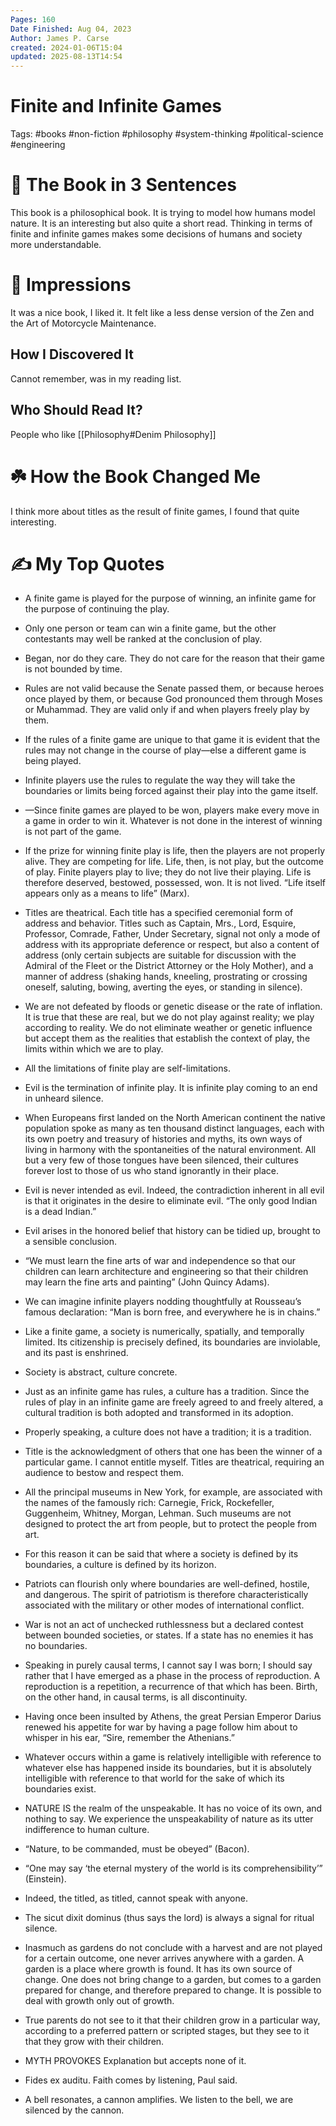 ```yaml
---
Pages: 160
Date Finished: Aug 04, 2023
Author: James P. Carse
created: 2024-01-06T15:04
updated: 2025-08-13T14:54
---
```

# Finite and Infinite Games

Tags: #books #non-fiction #philosophy #system-thinking #political-science #engineering  

# 🚀 The Book in 3 Sentences
This book is a philosophical book. It is trying to model how humans model nature. It is an interesting but also quite a short read. Thinking in terms of finite and infinite games makes some decisions of humans and society more understandable.

# 🎨 Impressions
It was a nice book, I liked it. It felt like a less dense version of the Zen and the Art of Motorcycle Maintenance. 

## How I Discovered It

Cannot remember, was in my reading list. 
## Who Should Read It?

People who like [[Philosophy#Denim Philosophy]]
# ☘️ How the Book Changed Me
I think more about titles as the result of finite games, I found that quite interesting. 

# ✍️ My Top  Quotes

- A finite game is played for the purpose of winning, an infinite game for the purpose of continuing the play.
 
- Only one person or team can win a finite game, but the other contestants may well be ranked at the conclusion of play.
 
- Began, nor do they care. They do not care for the reason that their game is not bounded by time.
 
- Rules are not valid because the Senate passed them, or because heroes once played by them, or because God pronounced them through Moses or Muhammad. They are valid only if and when players freely play by them.
 
- If the rules of a finite game are unique to that game it is evident that the rules may not change in the course of play—else a different game is being played.
 
- Infinite players use the rules to regulate the way they will take the boundaries or limits being forced against their play into the game itself.
 
- —Since finite games are played to be won, players make every move in a game in order to win it. Whatever is not done in the interest of winning is not part of the game.
 
- If the prize for winning finite play is life, then the players are not properly alive. They are competing for life. Life, then, is not play, but the outcome of play. Finite players play to live; they do not live their playing. Life is therefore deserved, bestowed, possessed, won. It is not lived. “Life itself appears only as a means to life” (Marx).
 
- Titles are theatrical. Each title has a specified ceremonial form of address and behavior. Titles such as Captain, Mrs., Lord, Esquire, Professor, Comrade, Father, Under Secretary, signal not only a mode of address with its appropriate deference or respect, but also a content of address (only certain subjects are suitable for discussion with the Admiral of the Fleet or the District Attorney or the Holy Mother), and a manner of address (shaking hands, kneeling, prostrating or crossing oneself, saluting, bowing, averting the eyes, or standing in silence).
 
- We are not defeated by floods or genetic disease or the rate of inflation. It is true that these are real, but we do not play against reality; we play according to reality. We do not eliminate weather or genetic influence but accept them as the realities that establish the context of play, the limits within which we are to play.
 
- All the limitations of finite play are self-limitations.
 
- Evil is the termination of infinite play. It is infinite play coming to an end in unheard silence.
 
- When Europeans first landed on the North American continent the native population spoke as many as ten thousand distinct languages, each with its own poetry and treasury of histories and myths, its own ways of living in harmony with the spontaneities of the natural environment. All but a very few of those tongues have been silenced, their cultures forever lost to those of us who stand ignorantly in their place.
 
- Evil is never intended as evil. Indeed, the contradiction inherent in all evil is that it originates in the desire to eliminate evil. “The only good Indian is a dead Indian.”
 
- Evil arises in the honored belief that history can be tidied up, brought to a sensible conclusion.
 
- “We must learn the fine arts of war and independence so that our children can learn architecture and engineering so that their children may learn the fine arts and painting” (John Quincy Adams).
 
- We can imagine infinite players nodding thoughtfully at Rousseau’s famous declaration: “Man is born free, and everywhere he is in chains.”
 
- Like a finite game, a society is numerically, spatially, and temporally limited. Its citizenship is precisely defined, its boundaries are inviolable, and its past is enshrined.
 
- Society is abstract, culture concrete.
 
- Just as an infinite game has rules, a culture has a tradition. Since the rules of play in an infinite game are freely agreed to and freely altered, a cultural tradition is both adopted and transformed in its adoption.
 
- Properly speaking, a culture does not have a tradition; it is a tradition.
 
- Title is the acknowledgment of others that one has been the winner of a particular game. I cannot entitle myself. Titles are theatrical, requiring an audience to bestow and respect them.
 
- All the principal museums in New York, for example, are associated with the names of the famously rich: Carnegie, Frick, Rockefeller, Guggenheim, Whitney, Morgan, Lehman. Such museums are not designed to protect the art from people, but to protect the people from art.
 
- For this reason it can be said that where a society is defined by its boundaries, a culture is defined by its horizon.
 
- Patriots can flourish only where boundaries are well-defined, hostile, and dangerous. The spirit of patriotism is therefore characteristically associated with the military or other modes of international conflict.
 
- War is not an act of unchecked ruthlessness but a declared contest between bounded societies, or states. If a state has no enemies it has no boundaries.
 
- Speaking in purely causal terms, I cannot say I was born; I should say rather that I have emerged as a phase in the process of reproduction. A reproduction is a repetition, a recurrence of that which has been. Birth, on the other hand, in causal terms, is all discontinuity.
 
- Having once been insulted by Athens, the great Persian Emperor Darius renewed his appetite for war by having a page follow him about to whisper in his ear, “Sire, remember the Athenians.”
 
- Whatever occurs within a game is relatively intelligible with reference to whatever else has happened inside its boundaries, but it is absolutely intelligible with reference to that world for the sake of which its boundaries exist.
 
- NATURE IS the realm of the unspeakable. It has no voice of its own, and nothing to say. We experience the unspeakability of nature as its utter indifference to human culture.
 
- “Nature, to be commanded, must be obeyed” (Bacon).
 
- “One may say ‘the eternal mystery of the world is its comprehensibility’” (Einstein).
 
- Indeed, the titled, as titled, cannot speak with anyone.
 
- The sicut dixit dominus (thus says the lord) is always a signal for ritual silence.
 
- Inasmuch as gardens do not conclude with a harvest and are not played for a certain outcome, one never arrives anywhere with a garden. A garden is a place where growth is found. It has its own source of change. One does not bring change to a garden, but comes to a garden prepared for change, and therefore prepared to change. It is possible to deal with growth only out of growth.
 
- True parents do not see to it that their children grow in a particular way, according to a preferred pattern or scripted stages, but they see to it that they grow with their children.
  
- MYTH PROVOKES Explanation but accepts none of it.
 
- Fides ex auditu. Faith comes by listening, Paul said.
 
- A bell resonates, a cannon amplifies. We listen to the bell, we are silenced by the cannon.
 
